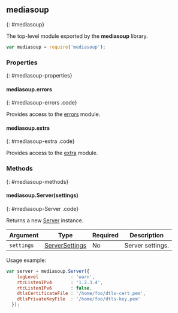 ## mediasoup
{: #mediasoup}

The top-level module exported by the **mediasoup** library.

```javascript
var mediasoup = require('mediasoup');
```


### Properties
{: #mediasoup-properties}

<section markdown='1'>

#### mediasoup.errors
{: #mediasoup-errors .code}

Provides access to the [errors](#errors) module.

#### mediasoup.extra
{: #mediasoup-extra .code}

Provides access to the [extra](#extra) module.

</section>


### Methods
{: #mediasoup-methods}

<section markdown='1'>

#### mediasoup.Server(settings)
{: #mediasoup-Server .code}

Returns a new [Server](#Server) instance.

<div markdown='1' class='table-wrapper'>

Argument   | Type    | Required  | Description  
---------- | ------- | --------- | -------------
`settings` | [ServerSettings](#Server-ServerSettings) | No | Server settings.

</div>

Usage example:

```javascript
var server = mediasoup.Server({
    logLevel            : 'warn',
    rtcListenIPv4       : '1.2.3.4',
    rtcListenIPv6       : false,
    dtlsCertificateFile : '/home/foo/dtls-cert.pem',
    dtlsPrivateKeyFile  : '/home/foo/dtls-key.pem'
  });
```

</section>
